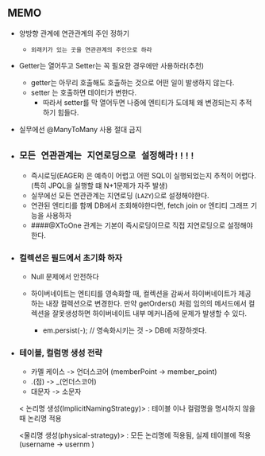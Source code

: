 ## MEMO



- 양방향 관계에 연관관계의 주인 정하기 
    - `외래키가 있는 곳을 연관관계의 주인으로 하라 `
    
- Getter는 열어두고 Setter는 꼭 필요한 경우에만 사용하라(추천)
    - getter는 아무리 호출해도 호출하는 것으로 어떤 일이 발생하지 않는다.
    - setter 는 호출하면 데이터가 변한다.
        - 따라서 setter를 막 열어두면 나중에 엔티티가 도데체 왜 변경되는지 추적하기 힘들다.

- 실무에선 @ManyToMany 사용 절대 금지


- ## `모든 연관관계는 지연로딩으로 설정해라!!!!`
    - 즉시로딩(EAGER) 은 예측이 어렵고 어떤 SQL이 실행되었는지 추적이 어렵다. (특히 JPQL을 실행할 떄 N+1문제가 자주 발생)
    - 실무에선 모든 연관관계는 지연로딩 (`LAZY`)으로 설정해야한다.
    - 연관된 엔티티를 함꼐 DB에서 조회해야한다면, fetch join or 엔티티 그래프 기능을 사용하자 
    - ####@XToOne 관계는 기본이 즉시로딩이므로 직접 지연로딩으로 설정해야한다. 
    
- ### 컬렉션은 필드에서 초기화 하자
    - Null 문제에서 안전하다
    - 하이버네이트는 엔티티를 영속화할 때, 컬렉션을 감싸서 하이버네이트가 제공하는 내장 컬렉션으로 변경한다. 
    만약 getOrders() 처럼 임의의 메서드에서 컬렉션을 잘못생성하면 하이버네이트 내부 메커니즘에 문제가 발생할 수 있다. 
    
        - em.persist(-); // 영속화시키는 것  -> DB에 저장하겟다. 
    
- ### 테이블, 컬럼명 생성 전략
    - 카멜 케이스  -> 언더스코어 (memberPoint -> member_point)
    - .(점) -> _(언더스코어)
    - 대문자 -> 소문자
    
    < 논리명 생성(ImplicitNamingStrategy)>  : 테이블 이나 컬럼명을 명시하지 않을 때 논리명 적용
                                                                                                                         
    <물리명 생성(physical-strategy)> : 모든 논리명에 적용됨, 실제 테이블에 적용 (username -> usernm ) 
                                                                                                
   
                                                                                                                                                                                                                                                                                 